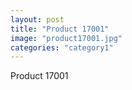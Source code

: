 ```yaml
---
layout: post
title: "Product 17001"
image: "product17001.jpg"
categories: "category1"
---
```

Product 17001
